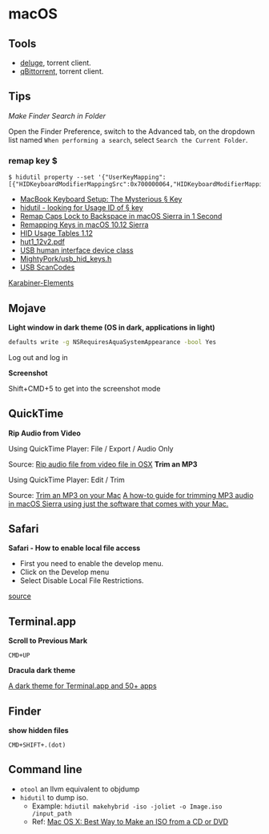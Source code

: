 # macOS

## Tools

* [deluge](https://deluge-torrent.org/), torrent client.
* [qBittorrent](https://www.qbittorrent.org/), torrent client.

## Tips

*Make Finder Search in Folder*

Open the Finder Preference, switch to the Advanced tab, on the dropdown list named `When performing a search`, select `Search the Current Folder`.

### remap key $

```
$ hidutil property --set '{"UserKeyMapping":[{"HIDKeyboardModifierMappingSrc":0x700000064,"HIDKeyboardModifierMappingDst":0x700000035}]}'
```

- [MacBook Keyboard Setup: The Mysterious § Key](https://dchakarov.com/blog/macbook-remap-keys/)
- [ hidutil - looking for Usage ID of § key ](https://discussions.apple.com/thread/8133633)
- [Remap Caps Lock to Backspace in macOS Sierra in 1 Second](http://homeowmorphism.com/articles/17/Remap-CapsLock-Backspace-Sierra)
- [Remapping Keys in macOS 10.12 Sierra](https://developer.apple.com/library/archive/technotes/tn2450/_index.html)
- [HID Usage Tables 1.12](https://www.usb.org/document-library/hid-usage-tables-112)
- [hut1_12v2.pdf](https://www.usb.org/sites/default/files/documents/hut1_12v2.pdf)
- [USB human interface device class](https://en.wikipedia.org/wiki/USB_human_interface_device_class)
- [ MightyPork/usb_hid_keys.h](https://gist.github.com/MightyPork/6da26e382a7ad91b5496ee55fdc73db2)
- [USB ScanCodes](https://www.win.tue.nl/~aeb/linux/kbd/scancodes-14.html)

[Karabiner-Elements](https://pqrs.org/osx/karabiner/)

## Mojave

**Light window in dark theme (OS in dark, applications in light)**

```sh
defaults write -g NSRequiresAquaSystemAppearance -bool Yes
```

Log out and log in

**Screenshot**

Shift+CMD+5 to get into the screenshot mode

## QuickTime

**Rip Audio from Video**

Using QuickTime Player: File / Export / Audio Only

Source: [Rip audio file from video file in OSX](https://apple.stackexchange.com/questions/113125/rip-audio-file-from-video-file-in-osx) 
**Trim an MP3**

Using QuickTime Player: Edit / Trim


Source: [Trim an MP3 on your Mac](http://osxdaily.com/2010/09/16/trim-mp3-on-your-mac/) [A how-to guide for trimming MP3 audio in macOS Sierra using just the software that comes with your Mac.](https://biteable.com/blog/tips/trimming-audio-macos/)

## Safari

**Safari - How to enable local file access**

 * First you need to enable the develop menu.
 * Click on the Develop menu
 * Select Disable Local File Restrictions.

[source](https://ccm.net/faq/36342-safari-how-to-enable-local-file-access)

## Terminal.app

**Scroll to Previous Mark**

`CMD+UP`

**Dracula dark theme**

[A dark theme for Terminal.app and 50+ apps](https://draculatheme.com/terminal/)

## Finder

**show hidden files**

`CMD+SHIFT+.(dot)`

## Command line

* `otool` an llvm equivalent to objdump
* `hidutil` to dump iso.
  * Example: `hdiutil makehybrid -iso -joliet -o Image.iso /input_path`
  * Ref: [Mac OS X: Best Way to Make an ISO from a CD or DVD](https://superuser.com/questions/85987/mac-os-x-best-way-to-make-an-iso-from-a-cd-or-dvd)

